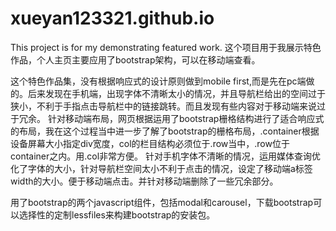 # xueyan123321.github.io
This project is for my demonstrating featured work.
这个项目用于我展示特色作品，个人主页主要应用了bootstrap架构，可以在移动端查看。

这个特色作品集，没有根据响应式的设计原则做到mobile first,而是先在pc端做的。后来发现在手机端，出现字体不清晰太小的情况，并且导航栏给出的空间过于狭小，不利于手指点击导航栏中的链接跳转。而且发现有些内容对于移动端来说过于冗余。
针对移动端布局，网页根据运用了bootstrap栅格结构进行了适合响应式的布局，我在这个过程当中进一步了解了bootstrap的栅格布局，.container根据设备屏幕大小指定div宽度，col的栏目结构必须位于.row当中，.row位于container之内。用.col非常方便。
针对手机字体不清晰的情况，运用媒体查询优化了字体的大小，针对导航栏空间太小不利于点击的情况，设定了移动端a标签width的大小。便于移动端点击。并针对移动端删除了一些冗余部分。

用了bootstrap的两个javascript组件，包括modal和carousel，下载bootstrap可以选择性的定制lessfiles来构建bootstrap的安装包。
